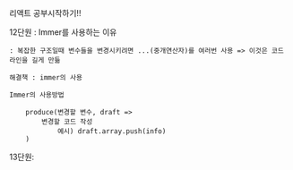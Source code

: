 리액트 공부시작하기!!

12단원 : 
    Immer를 사용하는 이유 

    : 복잡한 구조일때 변수들을 변경시키려면 ...(중개연산자)를 여러번 사용 => 이것은 코드 라인을 길게 만듦

    해결책 : immer의 사용

    Immer의 사용방법

        produce(변경할 변수, draft =>
            변경할 코드 작성
                예시) draft.array.push(info) 
        )


13단원: 